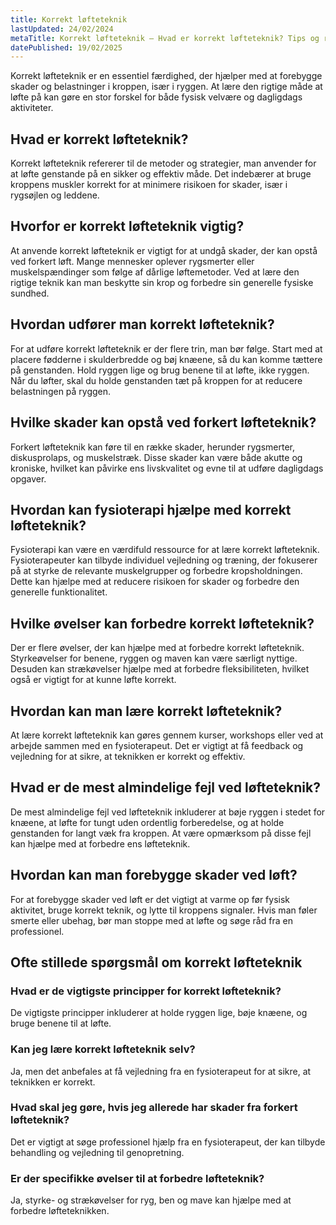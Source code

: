 ```yaml
---
title: Korrekt løfteteknik
lastUpdated: 24/02/2024
metaTitle: Korrekt løfteteknik – Hvad er korrekt løfteteknik? Tips og råd
datePublished: 19/02/2025
---
```


Korrekt løfteteknik er en essentiel færdighed, der hjælper med at forebygge skader og belastninger i kroppen, især i ryggen. At lære den rigtige måde at løfte på kan gøre en stor forskel for både fysisk velvære og dagligdags aktiviteter.

## Hvad er korrekt løfteteknik?

Korrekt løfteteknik refererer til de metoder og strategier, man anvender for at løfte genstande på en sikker og effektiv måde. Det indebærer at bruge kroppens muskler korrekt for at minimere risikoen for skader, især i rygsøjlen og leddene.

## Hvorfor er korrekt løfteteknik vigtig?

At anvende korrekt løfteteknik er vigtigt for at undgå skader, der kan opstå ved forkert løft. Mange mennesker oplever rygsmerter eller muskelspændinger som følge af dårlige løftemetoder. Ved at lære den rigtige teknik kan man beskytte sin krop og forbedre sin generelle fysiske sundhed.

## Hvordan udfører man korrekt løfteteknik?

For at udføre korrekt løfteteknik er der flere trin, man bør følge. Start med at placere fødderne i skulderbredde og bøj knæene, så du kan komme tættere på genstanden. Hold ryggen lige og brug benene til at løfte, ikke ryggen. Når du løfter, skal du holde genstanden tæt på kroppen for at reducere belastningen på ryggen.

## Hvilke skader kan opstå ved forkert løfteteknik?

Forkert løfteteknik kan føre til en række skader, herunder rygsmerter, diskusprolaps, og muskelstræk. Disse skader kan være både akutte og kroniske, hvilket kan påvirke ens livskvalitet og evne til at udføre dagligdags opgaver.

## Hvordan kan fysioterapi hjælpe med korrekt løfteteknik?

Fysioterapi kan være en værdifuld ressource for at lære korrekt løfteteknik. Fysioterapeuter kan tilbyde individuel vejledning og træning, der fokuserer på at styrke de relevante muskelgrupper og forbedre kropsholdningen. Dette kan hjælpe med at reducere risikoen for skader og forbedre den generelle funktionalitet.

## Hvilke øvelser kan forbedre korrekt løfteteknik?

Der er flere øvelser, der kan hjælpe med at forbedre korrekt løfteteknik. Styrkeøvelser for benene, ryggen og maven kan være særligt nyttige. Desuden kan strækøvelser hjælpe med at forbedre fleksibiliteten, hvilket også er vigtigt for at kunne løfte korrekt.

## Hvordan kan man lære korrekt løfteteknik?

At lære korrekt løfteteknik kan gøres gennem kurser, workshops eller ved at arbejde sammen med en fysioterapeut. Det er vigtigt at få feedback og vejledning for at sikre, at teknikken er korrekt og effektiv.

## Hvad er de mest almindelige fejl ved løfteteknik?

De mest almindelige fejl ved løfteteknik inkluderer at bøje ryggen i stedet for knæene, at løfte for tungt uden ordentlig forberedelse, og at holde genstanden for langt væk fra kroppen. At være opmærksom på disse fejl kan hjælpe med at forbedre ens løfteteknik.

## Hvordan kan man forebygge skader ved løft?

For at forebygge skader ved løft er det vigtigt at varme op før fysisk aktivitet, bruge korrekt teknik, og lytte til kroppens signaler. Hvis man føler smerte eller ubehag, bør man stoppe med at løfte og søge råd fra en professionel.

## Ofte stillede spørgsmål om korrekt løfteteknik

### Hvad er de vigtigste principper for korrekt løfteteknik?

De vigtigste principper inkluderer at holde ryggen lige, bøje knæene, og bruge benene til at løfte.

### Kan jeg lære korrekt løfteteknik selv?

Ja, men det anbefales at få vejledning fra en fysioterapeut for at sikre, at teknikken er korrekt.

### Hvad skal jeg gøre, hvis jeg allerede har skader fra forkert løfteteknik?

Det er vigtigt at søge professionel hjælp fra en fysioterapeut, der kan tilbyde behandling og vejledning til genopretning.

### Er der specifikke øvelser til at forbedre løfteteknik?

Ja, styrke- og strækøvelser for ryg, ben og mave kan hjælpe med at forbedre løfteteknikken.
